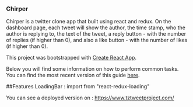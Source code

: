 ### Chirper

Chirper is a twitter clone app that built using react and redux. On the dashboard page, each tweet will show the author, the time stamp, who the author is replying to, the text of the tweet, a reply button - with the number of replies (if higher than 0), and also a like button - with the number of likes (if higher than 0).

This project was bootstrapped with [Create React App](https://github.com/facebook/create-react-app).

Below you will find some information on how to perform common tasks.<br>
You can find the most recent version of this guide [here](https://github.com/facebook/create-react-app/blob/master/packages/react-scripts/template/README.md).


##Features
LoadingBar : import from "react-redux-loading" 


You can see a deployed version on : https://www.tztweetproject.com/
